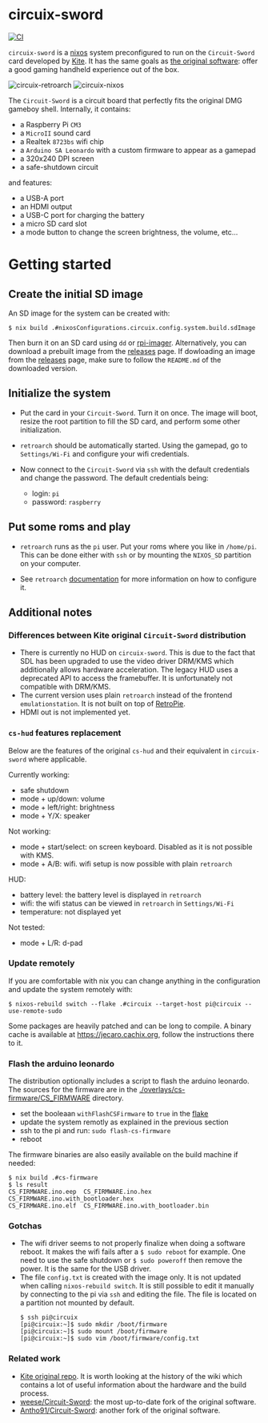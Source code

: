 # circuix-sword

[![CI][status-png]][status]

`circuix-sword` is a [nixos] system preconfigured to run on the `Circuit-Sword` 
card developed by [Kite]. It has the same goals as [the original 
software][Circuit-Sword]: offer a good gaming handheld experience out of the 
box.

![circuix-retroarch][circuix-retroarch]
![circuix-nixos][circuix-nixos]

The `Circuit-Sword` is a circuit board that perfectly fits the original DMG 
gameboy shell. Internally, it contains:
- a Raspberry Pi `CM3`
- a `MicroII` sound card
- a Realtek `8723bs` wifi chip
- a `Arduino SA Leonardo` with a custom firmware to appear as a gamepad
- a 320x240 DPI screen
- a safe-shutdown circuit

and features:
- a USB-A port
- an HDMI output
- a USB-C port for charging the battery
- a micro SD card slot
- a mode button to change the screen brightness, the volume, etc...

# Getting started

## Create the initial SD image

An SD image for the system can be created with:

```
$ nix build .#nixosConfigurations.circuix.config.system.build.sdImage
```

Then burn it on an SD card using `dd` or [rpi-imager]. Alternatively, you can 
download a prebuilt image from the [releases] page. If dowloading an image from 
the [releases] page, make sure to follow the `README.md` of the downloaded 
version.

## Initialize the system

- Put the card in your `Circuit-Sword`. Turn it on once. The image will boot, 
  resize the root partition to fill the SD card, and perform some other 
  initialization.

- `retroarch` should be automatically started. Using the gamepad, go to 
  `Settings/Wi-Fi` and configure your wifi credentials.

- Now connect to the `Circuit-Sword` via `ssh` with the default credentials and 
  change the password. The default credentials being:
  - login: `pi`
  - password: `raspberry`

## Put some roms and play

- `retroarch` runs as the `pi` user. Put your roms where you like in 
  `/home/pi`. This can be done either with `ssh` or by mounting the `NIXOS_SD` 
  partition on your computer.

- See `retroarch` [documentation](https://docs.libretro.com/) for more 
  information on how to configure it.

## Additional notes

### Differences between Kite original `Circuit-Sword` distribution

- There is currently no HUD on `circuix-sword`. This is due to the fact that 
  SDL has been upgraded to use the video driver DRM/KMS which additionally 
  allows hardware acceleration. The legacy HUD uses a deprecated API to access 
  the framebuffer. It is unfortunately not compatible with DRM/KMS. 
- The current version uses plain `retroarch` instead of the frontend 
  `emulationstation`. It is not built on top of [RetroPie].
- HDMI out is not implemented yet.

### `cs-hud` features replacement

Below are the features of the original `cs-hud` and their equivalent in
`circuix-sword` where applicable.

Currently working:
- safe shutdown
- mode + up/down: volume
- mode + left/right: brightness
- mode + Y/X: speaker

Not working:
- mode + start/select: on screen keyboard. Disabled as it is not possible with 
  KMS.
- mode + A/B: wifi. wifi setup is now possible with plain `retroarch`

HUD:
- battery level: the battery level is displayed in `retroarch`
- wifi: the wifi status can be viewed in `retroarch` in `Settings/Wi-Fi`
- temperature: not displayed yet

Not tested:
- mode + L/R: d-pad

### Update remotely

If you are comfortable with nix you can change anything in the configuration 
and update the system remotely with:

```
$ nixos-rebuild switch --flake .#circuix --target-host pi@circuix --use-remote-sudo
```

Some packages are heavily patched and can be long to compile. A binary cache is 
available at https://jecaro.cachix.org, follow the instructions there to it.

### Flash the arduino leonardo

The distribution optionally includes a script to flash the arduino leonardo. 
The sources for the firmware are in the 
[./overlays/cs-firmware/CS_FIRMWARE](./overlays/cs-firmware/CS_FIRMWARE)
directory.

- set the booleaan `withFlashCSFirmware` to `true` in the [flake](./flake.nix)
- update the system remotly as explained in the previous section
- ssh to the pi and run: `sudo flash-cs-firmware`
- reboot

The firmware binaries are also easily available on the build machine if needed:

```
$ nix build .#cs-firmware
$ ls result
CS_FIRMWARE.ino.eep  CS_FIRMWARE.ino.hex                  CS_FIRMWARE.ino.with_bootloader.hex
CS_FIRMWARE.ino.elf  CS_FIRMWARE.ino.with_bootloader.bin
```

### Gotchas

- The wifi driver seems to not properly finalize when doing a software reboot. 
  It makes the wifi fails after a `$ sudo reboot` for example. One need to use 
  the safe shutdown or `$ sudo poweroff` then remove the power. It is the same 
  for the USB driver.
- The file `config.txt` is created with the image only. It is not updated when 
  calling `nixos-rebuild switch`. It is still possible to edit it manually by 
  connecting to the pi via `ssh` and editing the file. The file is located on a 
  partition not mounted by default.
  ```
  $ ssh pi@circuix
  [pi@circuix:~]$ sudo mkdir /boot/firmware
  [pi@circuix:~]$ sudo mount /boot/firmware
  [pi@circuix:~]$ sudo vim /boot/firmware/config.txt
  ```

### Related work

- [Kite original repo][Circuit-Sword]. It is worth looking at the history of 
  the wiki which contains a lot of useful information about the hardware and 
  the build process.
- [weese/Circuit-Sword][weese]: the most up-to-date fork of the original 
  software.
- [Antho91/Circuit-Sword][Antho91]: another fork of the original software.

[Circuit-Sword]: https://github.com/kiteretro/Circuit-Sword
[weese]: https://github.com/weese/Circuit-Sword
[Antho91]: https://github.com/Antho91/Circuit-Sword
[Kite]: https://kiteretro.com/
[RetroPie]: https://retropie.org.uk/
[circuix-nixos]: ./images/circuix-nixos.jpg
[circuix-retroarch]: ./images/circuix-retroarch.jpg
[nixos]: https://nixos.org/
[releases]: https://github.com/jecaro/circuix-sword/releases
[rpi-imager]: https://www.raspberrypi.com/software/
[status-png]: https://github.com/jecaro/circuix-sword/workflows/CI/badge.svg
[status]: https://github.com/jecaro/circuix-sword/actions

